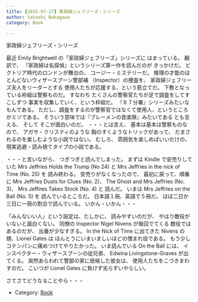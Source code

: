 ```yaml
---
title: [2015-07-27] 家政婦ジェフリーズ・シリーズ
author: Satoshi Nakagawa
category: Book

---
```


家政婦ジェフリーズ・シリーズ

 最近 Emily Brightwell の「家政婦ジェフリーズ」シリーズに
はまっている。
翻訳で、
『家政婦は名探偵』というシリーズ第一作を読んだのが
きっかけだ。
ビクトリア時代のロンドンが舞台の、
コージー・ミステリーだ。
推理の才能のほとんどないウィザースプーン警部補
（Inspector）の捜査を、
家政婦ジェフリーズ夫人をリーダーとする
使用人たちが応援する、という筋立てだ。
下敷となっている枠組は警察ものだ。
すなわち
たくさんの警察官たちが足で調査をしてすこしずつ
事実を収集していく、という枠組だ。
『８７分署』シリーズみたいなもんである。
ただし、調査をするのが警察官ではなくて使用人、というところがミソである。
そういう意味では『ブレーメンの音楽隊』みたいである
とも言える、
そして
そこが面白いのだ。
・・・とは言え、
基本は基本は警察ものなので、
アガサ・クリスティのような
胸のすくようなトリックがあって、
だまされるのを楽しむような小説ではない。
むしろ、
雰囲気を楽しめばいいだけの、
現実逃避・読み捨てタイプの小説である。

 ・・・と言いながら、
つぎつぎと読んでしまった。
まずは Kindle で安売りしていた
Mrs Jeffries Holds the Trump (No 24) と
Mrs Jeffries in the nick of Time  (No. 25) を
読み終わる。
安売りがなくなったので、
最初に戻って、順番に
Mrs Jeffries Dusts for Clues (No. 2)、
The Ghost and Mrs Jeffries (No. 3)、
Mrs Jeffires Takes Stock (No. 4) と
読んだ。
いまは Mrs Jeffries on the Ball (No. 5) を
読んでいるところだ。
日本語１冊、英語で５冊だ。
ほぼ二日か三日に一冊の割合で読んでいる。
いかん・いかん・・・
<!--more-->

 「みんないい人」という設定は、たしかに、
読みやすいのだが、
やはり敵役がいないと面白くない。
同僚の Inspector Nigel Nivens が毎回でてくる
敵役ではあるのだが、
出番が少なすぎる。
In the Nick of Time に出てきた
Nivens の甥、Lionel Gates は
ほんとうにいまいましいほどの憎まれ役である。
もう少しコテンパンに痛めつけてやりたかった。
いま読んでいる On the Ball には、
インスペクター・ウィザースプーンの従兄弟、
Edwina Livingstone-Graves が出てくる。
突然あらわれて警部の家に居候した彼女は、
使用人たちをこづきまわすのだ。
こいつが Lionel Gates に負けず劣らずいやらしい。

 さてさてどうなることやら・・・

- Category: [Book](https://merapano.github.io/categories.html#Book)

